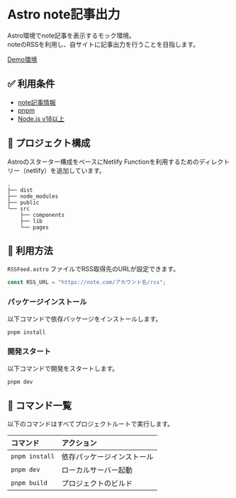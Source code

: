 # Astro note記事出力
Astro環境でnote記事を表示するモック環境。  
noteのRSSを利用し、自サイトに記事出力を行うことを目指します。

[Demo環境](https://note-rss-sample.netlify.app/)

## ✅ 利用条件
- [note記事情報](https://note.com/)
- [pnpm](https://pnpm.io/ja/)
- [Node.js v18以上](https://nodejs.org/ja)

## 🚀 プロジェクト構成

Astroのスターター構成をベースにNetlify Functionを利用するためのディレクトリー（netlify）を追加しています。

```text
.
├── dist
├── node_modules
├── public
└── src
    ├── components
    ├── lib
    └── pages
```

## 👀 利用方法
`RSSFeed.astro` ファイルでRSS取得先のURLが設定できます。

```ts
const RSS_URL = "https://note.com/アカウント名/rss";
```

### パッケージインストール
以下コマンドで依存パッケージをインストールします。
```bash
pnpm install
```

### 開発スタート
以下コマンドで開発をスタートします。
```bash
pnpm dev
```

## 🧞 コマンド一覧

以下のコマンドはすべてプロジェクトルートで実行します。

| コマンド                   | アクション                                           |
| :------------------------ | :----------------------------------------------- |
| `pnpm install`             | 依存パッケージインストール                            |
| `pnpm dev`             | ローカルサーバー起動       |
| `pnpm build`           | プロジェクトのビルド         |

